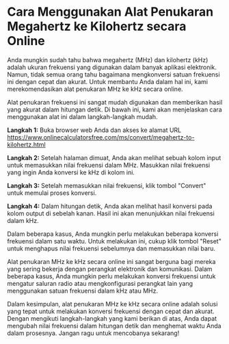 Cara Menggunakan Alat Penukaran Megahertz ke Kilohertz secara Online
====================================================================

Anda mungkin sudah tahu bahwa megahertz (MHz) dan kilohertz (kHz) adalah ukuran frekuensi yang digunakan dalam banyak aplikasi elektronik. Namun, tidak semua orang tahu bagaimana mengkonversi satuan frekuensi ini dengan cepat dan akurat. Untuk membantu Anda dalam hal ini, kami merekomendasikan alat penukaran MHz ke kHz secara online.

Alat penukaran frekuensi ini sangat mudah digunakan dan memberikan hasil yang akurat dalam hitungan detik. Di bawah ini, kami akan menjelaskan cara menggunakan alat ini dalam langkah-langkah mudah.

**Langkah 1:** Buka browser web Anda dan akses ke alamat URL <https://www.onlinecalculatorsfree.com/ms/convert/megahertz-to-kilohertz.html>

**Langkah 2:** Setelah halaman dimuat, Anda akan melihat sebuah kolom input untuk memasukkan nilai frekuensi dalam MHz. Masukkan nilai frekuensi yang ingin Anda konversi ke kHz di kolom ini.

**Langkah 3:** Setelah memasukkan nilai frekuensi, klik tombol "Convert" untuk memulai proses konversi.

**Langkah 4:** Dalam hitungan detik, Anda akan melihat hasil konversi pada kolom output di sebelah kanan. Hasil ini akan menunjukkan nilai frekuensi dalam kHz.

Dalam beberapa kasus, Anda mungkin perlu melakukan beberapa konversi frekuensi dalam satu waktu. Untuk melakukan ini, cukup klik tombol "Reset" untuk menghapus nilai frekuensi sebelumnya dan memasukkan nilai baru.

Alat penukaran MHz ke kHz secara online ini sangat berguna bagi mereka yang sering bekerja dengan perangkat elektronik dan komunikasi. Dalam beberapa kasus, Anda mungkin perlu melakukan konversi frekuensi untuk mengatur saluran radio atau mengkonfigurasi perangkat lain yang menggunakan satuan frekuensi dalam kHz atau MHz.

Dalam kesimpulan, alat penukaran MHz ke kHz secara online adalah solusi yang tepat untuk melakukan konversi frekuensi dengan cepat dan akurat. Dengan mengikuti langkah-langkah yang kami berikan di atas, Anda dapat mengubah nilai frekuensi dalam hitungan detik dan menghemat waktu Anda dalam prosesnya. Jangan ragu untuk mencobanya sekarang!